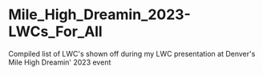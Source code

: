 # Mile_High_Dreamin_2023-LWCs_For_All
Compiled list of LWC's shown off during my LWC presentation at Denver's Mile High Dreamin' 2023 event
